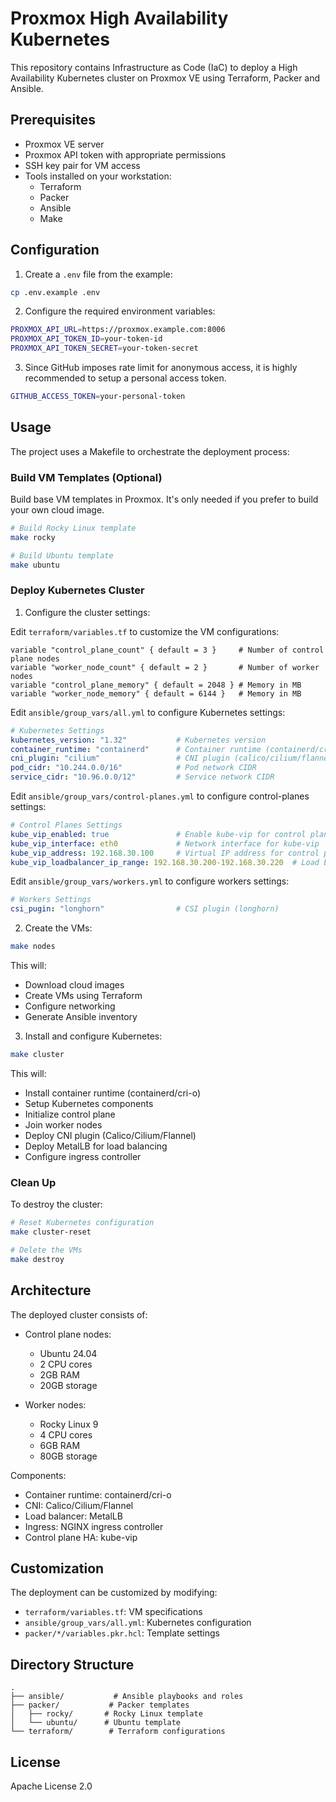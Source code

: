 # Proxmox High Availability Kubernetes

This repository contains Infrastructure as Code (IaC) to deploy a High Availability Kubernetes cluster on Proxmox VE using Terraform, Packer and Ansible.

## Prerequisites

- Proxmox VE server
- Proxmox API token with appropriate permissions
- SSH key pair for VM access
- Tools installed on your workstation:
  - Terraform
  - Packer 
  - Ansible
  - Make

## Configuration

1. Create a `.env` file from the example:

```bash
cp .env.example .env
```

2. Configure the required environment variables:

```bash
PROXMOX_API_URL=https://proxmox.example.com:8006
PROXMOX_API_TOKEN_ID=your-token-id
PROXMOX_API_TOKEN_SECRET=your-token-secret
```

3. Since GitHub imposes rate limit for anonymous access, it is highly recommended to setup a personal access token.

```bash
GITHUB_ACCESS_TOKEN=your-personal-token
```

## Usage

The project uses a Makefile to orchestrate the deployment process:

### Build VM Templates (Optional)

Build base VM templates in Proxmox. It's only needed if you prefer to build your own cloud image.

```bash
# Build Rocky Linux template
make rocky

# Build Ubuntu template 
make ubuntu
```

### Deploy Kubernetes Cluster

1. Configure the cluster settings:

Edit `terraform/variables.tf` to customize the VM configurations:
```hcl
variable "control_plane_count" { default = 3 }     # Number of control plane nodes
variable "worker_node_count" { default = 2 }       # Number of worker nodes
variable "control_plane_memory" { default = 2048 } # Memory in MB
variable "worker_node_memory" { default = 6144 }   # Memory in MB
```

Edit `ansible/group_vars/all.yml` to configure Kubernetes settings:
```yaml
# Kubernetes Settings
kubernetes_version: "1.32"           # Kubernetes version
container_runtime: "containerd"      # Container runtime (containerd/cri-o)
cni_plugin: "cilium"                 # CNI plugin (calico/cilium/flannel)
pod_cidr: "10.244.0.0/16"            # Pod network CIDR
service_cidr: "10.96.0.0/12"         # Service network CIDR
```

Edit `ansible/group_vars/control-planes.yml` to configure control-planes settings:
```yaml
# Control Planes Settings
kube_vip_enabled: true               # Enable kube-vip for control plane HA
kube_vip_interface: eth0             # Network interface for kube-vip
kube_vip_address: 192.168.30.100     # Virtual IP address for control plane
kube_vip_loadbalancer_ip_range: 192.168.30.200-192.168.30.220  # Load balancer IP range
```

Edit `ansible/group_vars/workers.yml` to configure workers settings:
```yaml
# Workers Settings
csi_pugin: "longhorn"                # CSI plugin (longhorn)
```

2. Create the VMs:

```bash
make nodes
```

This will:
- Download cloud images
- Create VMs using Terraform
- Configure networking
- Generate Ansible inventory

3. Install and configure Kubernetes:

```bash
make cluster
```

This will:
- Install container runtime (containerd/cri-o)
- Setup Kubernetes components
- Initialize control plane
- Join worker nodes
- Deploy CNI plugin (Calico/Cilium/Flannel)
- Deploy MetalLB for load balancing
- Configure ingress controller

### Clean Up

To destroy the cluster:

```bash
# Reset Kubernetes configuration
make cluster-reset

# Delete the VMs
make destroy
```

## Architecture

The deployed cluster consists of:

- Control plane nodes:
  - Ubuntu 24.04 
  - 2 CPU cores
  - 2GB RAM
  - 20GB storage

- Worker nodes:
  - Rocky Linux 9
  - 4 CPU cores 
  - 6GB RAM
  - 80GB storage

Components:
- Container runtime: containerd/cri-o
- CNI: Calico/Cilium/Flannel
- Load balancer: MetalLB
- Ingress: NGINX ingress controller
- Control plane HA: kube-vip

## Customization

The deployment can be customized by modifying:

- `terraform/variables.tf`: VM specifications
- `ansible/group_vars/all.yml`: Kubernetes configuration
- `packer/*/variables.pkr.hcl`: Template settings

## Directory Structure

```
.
├── ansible/           # Ansible playbooks and roles
├── packer/           # Packer templates
│   ├── rocky/       # Rocky Linux template
│   └── ubuntu/      # Ubuntu template  
└── terraform/        # Terraform configurations
```

## License

Apache License 2.0